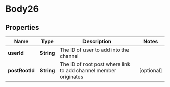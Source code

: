 
# Body26

## Properties
Name | Type | Description | Notes
------------ | ------------- | ------------- | -------------
**userId** | **String** | The ID of user to add into the channel | 
**postRootId** | **String** | The ID of root post where link to add channel member originates |  [optional]



